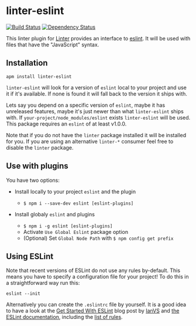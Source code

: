 # linter-eslint
[![Build Status](https://travis-ci.org/AtomLinter/linter-eslint.svg)](https://travis-ci.org/AtomLinter/linter-eslint)
[![Dependency Status](https://david-dm.org/AtomLinter/linter-eslint.svg)](https://david-dm.org/AtomLinter/linter-eslint)

This linter plugin for [Linter](https://github.com/AtomLinter/Linter) provides
an interface to [eslint](http://eslint.org). It will be used with files that
have the "JavaScript" syntax.

## Installation
```ShellSession
apm install linter-eslint
```

`linter-eslint` will look for a version of `eslint` local to your project and
use it if it's available. If none is found it will fall back to the version it
ships with.

Lets say you depend on a specific version of `eslint`, maybe it has unreleased
features, maybe it's just newer than what `linter-eslint` ships with. If
`your-project/node_modules/eslint` exists `linter-eslint` will be used.
This package requires an `eslint` of at least v1.0.0.

Note that if you do not have the `linter` package installed it will be installed
for you. If you are using an alternative `linter-*` consumer feel free to disable
the `linter` package.

## Use with plugins

You have two options:

* Install locally to your project `eslint` and the plugin
  * `$ npm i --save-dev eslint [eslint-plugins]`

* Install globaly `eslint` and plugins
  * `$ npm i -g eslint [eslint-plugins]`
  * Activate `Use Global Eslint` package option
  * (Optional) Set `Global Node Path` with `$ npm config get prefix`

## Using ESLint

Note that recent versions of ESLint do not use any rules by-default. This means you have to specify a configuration file for your project!
To do this in a straightforward way run this:
```ShellSession
eslint --init
```

Alternatively you can create the `.eslintrc` file by yourself. It is a good idea to have a look at the [Get Started With ESLint](http://devnull.guru/get-started-with-eslint/) blog post by [IanVS](https://github.com/IanVS) and [the ESLint documentation](http://eslint.org/docs/user-guide/configuring), including the [list of rules](http://eslint.org/docs/rules/).
